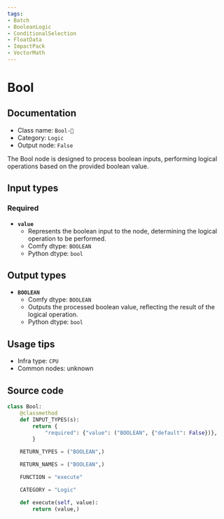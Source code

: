 ```yaml
---
tags:
- Batch
- BooleanLogic
- ConditionalSelection
- FloatData
- ImpactPack
- VectorMath
---
```


# Bool
## Documentation
- Class name: `Bool-🔬`
- Category: `Logic`
- Output node: `False`

The Bool node is designed to process boolean inputs, performing logical operations based on the provided boolean value.
## Input types
### Required
- **`value`**
    - Represents the boolean input to the node, determining the logical operation to be performed.
    - Comfy dtype: `BOOLEAN`
    - Python dtype: `bool`
## Output types
- **`BOOLEAN`**
    - Comfy dtype: `BOOLEAN`
    - Outputs the processed boolean value, reflecting the result of the logical operation.
    - Python dtype: `bool`
## Usage tips
- Infra type: `CPU`
- Common nodes: unknown


## Source code
```python
class Bool:
    @classmethod
    def INPUT_TYPES(s):
        return {
            "required": {"value": ("BOOLEAN", {"default": False})},
        }

    RETURN_TYPES = ("BOOLEAN",)

    RETURN_NAMES = ("BOOLEAN",)

    FUNCTION = "execute"

    CATEGORY = "Logic"

    def execute(self, value):
        return (value,)

```
